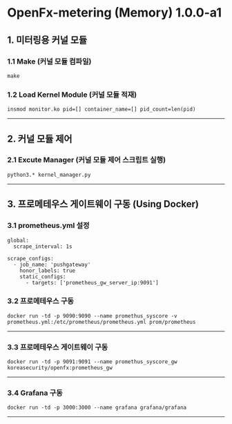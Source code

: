 # OpenFx-metering (Memory) 1.0.0-a1
## 1.  미터링용 커널 모듈 
### 1.1 Make (커널 모듈 컴파일)
```
make
```

### 1.2 Load Kernel Module (커널 모듈 적재)
```
insmod monitor.ko pid=[] container_name=[] pid_count=len(pid)
```
-----------------------

## 2.  커널 모듈 제어 
### 2.1 Excute Manager (커널 모듈 제어 스크립트 실행)
```
python3.* kernel_manager.py 
```
-----------------------


## 3.  프로메테우스 게이트웨이 구동 (Using Docker)
### 3.1 prometheus.yml 설정
```
global:
  scrape_interval: 1s

scrape_configs:
  - job_name: 'pushgateway'
    honor_labels: true
    static_configs:
      - targets: ['prometheus_gw_server_ip:9091']

```
### 3.2 프로메테우스 구동
```
docker run -td -p 9090:9090 --name promethus_syscore -v prometheus.yml:/etc/prometheus/prometheus.yml prom/prometheus
```
-----------------------

### 3.3 프로메테우스 게이트웨이 구동
```
docker run -td -p 9091:9091 --name promethus_syscore_gw koreasecurity/openfx:prometheus_gw
```
-----------------------

### 3.4 Grafana 구동
```
docker run -td -p 3000:3000 --name grafana grafana/grafana
```
-----------------------

